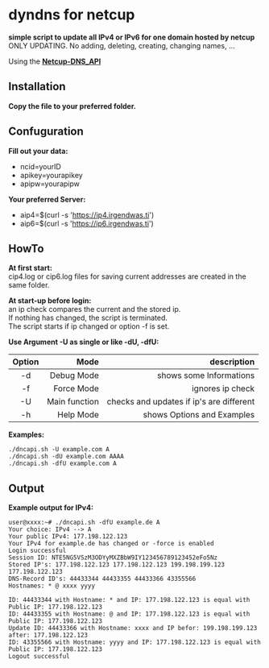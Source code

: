 # dyndns for netcup
**simple script to update all IPv4 or IPv6 for one domain hosted by netcup**  
ONLY UPDATING. No adding, deleting, creating, changing names, ...  

Using the **[Netcup-DNS_API](https://www.netcup-wiki.de/wiki/DNS_API)**  

## Installation
**Copy the file to your preferred folder.**  
## Confuguration
**Fill out your data:**  
- ncid=yourID  
- apikey=yourapikey  
- apipw=yourapipw  

**Your preferred Server:**  
- aip4=$(curl -s 'https://ip4.irgendwas.ti')  
- aip6=$(curl -s 'https://ip6.irgendwas.ti')  

## HowTo
**At first start:**  
cip4.log or cip6.log files for saving current addresses are created in the same folder.  

**At start-up before login:**  
an ip check compares the current and the stored ip.  
If nothing has changed, the script is terminated.  
The script starts if ip changed or option -f is set.  

**Use Argument -U as single or like -dU, -dfU:**  

| Option | Mode | description |
|:------:|-----:|------------:|
| -d | Debug Mode | shows some Informations |
| -f | Force Mode | ignores ip check |
| -U | Main function | checks and updates if ip's are different |
| -h | Help Mode | shows Options and Examples |

**Examples:**  
```
./dncapi.sh -U example.com A  
./dncapi.sh -dU example.com AAAA  
./dncapi.sh -dfU example.com A  
```
## Output
**Example output for IPv4:**  
```
user@xxxx:~# ./dncapi.sh -dfU example.de A  
Your choice: IPv4 --> A  
Your public IPv4: 177.198.122.123  
Your IPv4 for example.de has changed or -force is enabled  
Login successful  
Session ID: NTE5NG5VSzM3ODYyMXZBbW9IY123456789123452eFo5Nz  
Stored IP's: 177.198.122.123 177.198.122.123 199.198.199.123 177.198.122.123  
DNS-Record ID's: 44433344 44433355 44433366 43355566  
Hostnames: * @ xxxx yyyy  

ID: 44433344 with Hostname: * and IP: 177.198.122.123 is equal with Public IP: 177.198.122.123  
ID: 44433355 with Hostname: @ and IP: 177.198.122.123 is equal with Public IP: 177.198.122.123  
Update ID: 44433366 with Hostname: xxxx and IP befor: 199.198.199.123  after: 177.198.122.123  
ID: 43355566 with Hostname: yyyy and IP: 177.198.122.123 is equal with Public IP: 177.198.122.123  
Logout successful  
```
